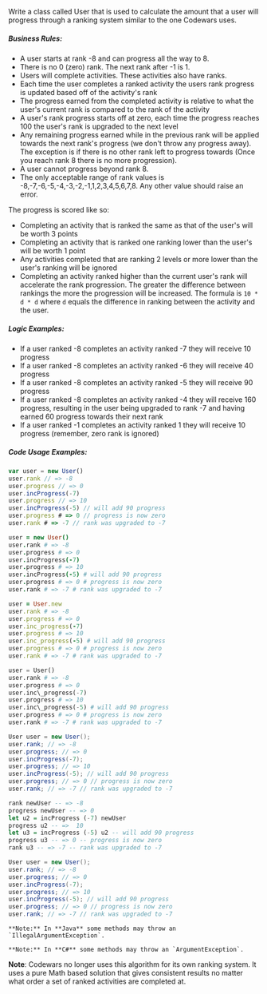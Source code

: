 Write a class called User that is used to calculate the amount that a user will progress through a ranking system similar to the one Codewars uses.  

##### Business Rules:

* A user starts at rank -8 and can progress all the way to 8.
* There is no 0 (zero) rank. The next rank after -1 is 1.
* Users will complete activities. These activities also have ranks.
* Each time the user completes a ranked activity the users rank progress is updated based off of the activity's rank
* The progress earned from the completed activity is relative to what the user's current rank is compared to the rank of the activity
* A user's rank progress starts off at zero, each time the progress reaches 100 the user's rank is upgraded to the next level
* Any remaining progress earned while in the previous rank will be applied towards the next rank's progress (we don't throw any progress away). The exception is if there is no other rank left to progress towards (Once you reach rank 8 there is no more progression). 
* A user cannot progress beyond rank 8. 
* The only acceptable range of rank values is -8,-7,-6,-5,-4,-3,-2,-1,1,2,3,4,5,6,7,8. Any other value should raise an error. 

The progress is scored like so:

* Completing an activity that is ranked the same as that of the user's will be worth 3 points
* Completing an activity that is ranked one ranking lower than the user's will be worth 1 point
* Any activities completed that are ranking 2 levels or more lower than the user's ranking will be ignored
* Completing an activity ranked higher than the current user's rank will accelerate the rank progression. The greater the difference between rankings the more the progression will be increased. The formula is `10 * d * d` where `d` equals the difference in ranking between the activity and the user.  

##### Logic Examples:
* If a user ranked -8 completes an activity ranked -7 they will receive 10 progress
* If a user ranked -8 completes an activity ranked -6 they will receive 40 progress
* If a user ranked -8 completes an activity ranked -5 they will receive 90 progress
* If a user ranked -8 completes an activity ranked -4 they will receive 160 progress, resulting in the user being upgraded to rank -7 and having earned 60 progress towards their next rank
* If a user ranked -1 completes an activity ranked 1 they will receive 10 progress (remember, zero rank is ignored)

##### Code Usage Examples:
```javascript
var user = new User()
user.rank // => -8
user.progress // => 0
user.incProgress(-7)
user.progress // => 10
user.incProgress(-5) // will add 90 progress
user.progress # => 0 // progress is now zero
user.rank # => -7 // rank was upgraded to -7
```
```coffeescript
user = new User()
user.rank # => -8
user.progress # => 0
user.incProgress(-7)
user.progress # => 10
user.incProgress(-5) # will add 90 progress
user.progress # => 0 # progress is now zero
user.rank # => -7 # rank was upgraded to -7
```
```ruby
user = User.new
user.rank # => -8
user.progress # => 0
user.inc_progress(-7)
user.progress # => 10
user.inc_progress(-5) # will add 90 progress
user.progress # => 0 # progress is now zero
user.rank # => -7 # rank was upgraded to -7
```
```python
user = User()
user.rank # => -8
user.progress # => 0
user.inc\_progress(-7)
user.progress # => 10
user.inc\_progress(-5) # will add 90 progress
user.progress # => 0 # progress is now zero
user.rank # => -7 # rank was upgraded to -7
```
```java
User user = new User();
user.rank; // => -8
user.progress; // => 0
user.incProgress(-7);
user.progress; // => 10
user.incProgress(-5); // will add 90 progress
user.progress; // => 0 // progress is now zero
user.rank; // => -7 // rank was upgraded to -7
```
```haskell
rank newUser -- => -8
progress newUser -- => 0
let u2 = incProgress (-7) newUser
progress u2 -- =>  10
let u3 = incProgress (-5) u2 -- will add 90 progress
progress u3 -- => 0 -- progress is now zero
rank u3 -- => -7 -- rank was upgraded to -7
```
```csharp
User user = new User();
user.rank; // => -8
user.progress; // => 0
user.incProgress(-7);
user.progress; // => 10
user.incProgress(-5); // will add 90 progress
user.progress; // => 0 // progress is now zero
user.rank; // => -7 // rank was upgraded to -7
```

~~~if:java
**Note:** In **Java** some methods may throw an `IllegalArgumentException`.
~~~
~~~if:csharp
**Note:** In **C#** some methods may throw an `ArgumentException`.
~~~

**Note**: Codewars no longer uses this algorithm for its own ranking system. It uses a pure Math based solution that gives consistent results no matter what order a set of ranked activities are completed at. 
